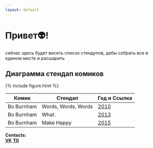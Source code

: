 ```yaml
---
layout: default
---
```





# Привет👽!

сейчас здесь будет висеть список стендупов, дабы собрать все в едином месте и раcшарить

## Диаграмма стендап комиков

{% include figure.html %}


| Комик        | Стендап         | Год и Ссылка |
|------------- | --------------- | -------------|
| Bo Burnham   | Words, Words, Words |    [2010](https://yadi.sk/i/Bax7ktZHIG-LZA) |
|Bo Burnham    | What.        |         [2013](https://www.youtube.com/watch?v=7lbSEG1etfc)   |
| Bo Burnham   | Make Happy       |        [2015](https://vk.com/im?sel=66628440&z=video-53358766_456239114%2F06fcdbe6302c6de0b7) |



**Contacts:**<br>
**[VK](https://vk.com/vadik_alp)** **[TG](https://t.me/vadik_alp)**
